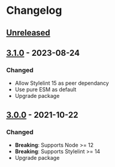 # Changelog

## [Unreleased][]

## [3.1.0][] - 2023-08-24

### Changed

-   Allow Stylelint 15 as peer dependancy
-   Use pure ESM as default
-   Upgrade package

## [3.0.0][] - 2021-10-22

### Changed

-   **Breaking**: Supports Node >= 12
-   **Breaking**: Supports Stylelint >= 14
-   Upgrade package

[3.0.0]:
	https://github.com/niksy/stylelint-number-z-index-constraint/tree/v3.0.0
[Unreleased]:
	https://github.com/niksy/stylelint-number-z-index-constraint/compare/v3.1.0...HEAD
[3.1.0]:
	https://github.com/niksy/stylelint-number-z-index-constraint/tree/v3.1.0
